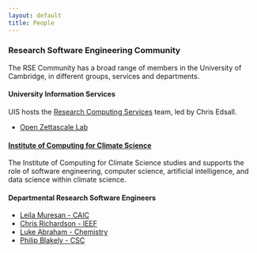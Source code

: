 ```yaml
---
layout: default
title: People
---
```


### Research Software Engineering Community

The RSE Community has a broad range of members in the University of
Cambridge, in different groups, services and departments.

#### University Information Services

UIS hosts the [Research Computing
Services](https://www.hpc.cam.ac.uk/research-software-engineering)
team, led by Chris Edsall.
- [Open Zettascale Lab](https://www.zettascale.hpc.cam.ac.uk/)

#### [Institute of Computing for Climate Science](https://cambridge-iccs.github.io/)

The Institute of Computing for Climate Science studies and supports
the role of software engineering, computer science, artificial
intelligence, and data science within climate science.


#### Departmental Research Software Engineers

- [Leila Muresan - CAIC](https://caic.bio.cam.ac.uk/directory/leila)
- [Chris Richardson - IEEF]()
- [Luke Abraham - Chemistry]()
- [Philip Blakely - CSC]()
